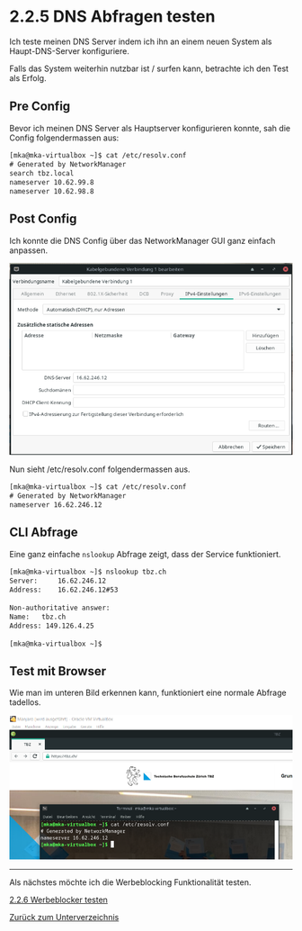 # 2.2.5 DNS Abfragen testen

Ich teste meinen DNS Server indem ich ihn an einem neuen System als Haupt-DNS-Server konfiguriere.

Falls das System weiterhin nutzbar ist / surfen kann, betrachte ich den Test als Erfolg.

## Pre Config

Bevor ich meinen DNS Server als Hauptserver konfigurieren konnte, sah die Config folgendermassen aus:

```
[mka@mka-virtualbox ~]$ cat /etc/resolv.conf 
# Generated by NetworkManager
search tbz.local
nameserver 10.62.99.8
nameserver 10.62.98.8
```

## Post Config

Ich konnte die DNS Config über das NetworkManager GUI ganz einfach anpassen.

![TBZ Webseite](../../Ressourcen/Bilder/nebenprojekt/dns_server.PNG)

Nun sieht /etc/resolv.conf folgendermassen aus.

```
[mka@mka-virtualbox ~]$ cat /etc/resolv.conf 
# Generated by NetworkManager
nameserver 16.62.246.12
```

## CLI Abfrage

Eine ganz einfache `nslookup` Abfrage zeigt, dass der Service funktioniert.

```
[mka@mka-virtualbox ~]$ nslookup tbz.ch
Server:		16.62.246.12
Address:	16.62.246.12#53

Non-authoritative answer:
Name:	tbz.ch
Address: 149.126.4.25

[mka@mka-virtualbox ~]$ 
```

## Test mit Browser

Wie man im unteren Bild erkennen kann, funktioniert eine normale Abfrage tadellos.

![TBZ Webseite](../../Ressourcen/Bilder/nebenprojekt/website.PNG)

-----

Als nächstes möchte ich die Werbeblocking Funktionalität testen.

[2.2.6 Werbeblocker testen](./werbeblocker_testen.md)

[Zurück zum Unterverzeichnis](../README.md)
